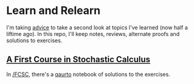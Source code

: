 # Learn and Relearn

I'm taking [advice](https://terrytao.wordpress.com/career-advice/learn-and-relearn-your-field/) to take a second look at topics I've learned (now half a liftime ago). In this repo, I'll keep notes, reviews, alternate proofs and solutions to exercises.


## [A First Course in Stochastic Calculus](https://bookstore.ams.org/view?ProductCode=AMSTEXT/53)

In [/FCSC](/FCSC), there's a [qaurto](https://quarto.org) notebook of solutions to the exercises.


